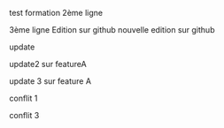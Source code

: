 test formation
2ème ligne

3ème ligne
Edition sur github
nouvelle edition sur github

update

update2 sur featureA 

update 3 sur feature A

conflit 1

conflit 3
